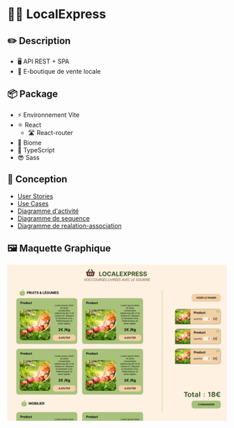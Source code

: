 # 🛒🧺 LocalExpress

## ✏️ Description

- 🖥️ API REST + SPA
- 🛒 E-boutique de vente locale

## 📦 Package

- ⚡ Environnement Vite
- ⚛️ React
  - 🛣️ React-router
- 🧪 Biome
- 📝 TypeScript
- 😎 Sass

## 💠 Conception

- [User Stories](./docs/user-stories.png)
- [Use Cases](./docs/diagramme_use-case.png)
- [Diagramme d'activité](./docs/diagramme_activite.png)
- [Diagramme de sequence](./docs/diagramme_sequence.png)
- [Diagramme de realation-association](./docs/diagramme_edr.png)

## 🖼️ Maquette Graphique

![Maquette Graphique Page Produit](./docs/Maquette_LocalExpress.png)